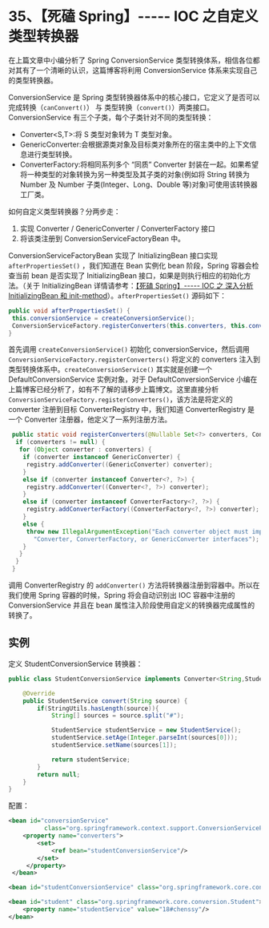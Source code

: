 # 35、【死磕 Spring】----- IOC 之自定义类型转换器

在上篇文章中小编分析了 Spring ConversionService 类型转换体系，相信各位都对其有了一个清晰的认识，这篇博客将利用 ConversionService 体系来实现自己的类型转换器。

ConversionService 是 Spring 类型转换器体系中的核心接口，它定义了是否可以完成转换（`canConvert()`） 与 类型转换（`convert()`）两类接口。ConversionService 有三个子类，每个子类针对不同的类型转换：

- Converter<S,T>:将 S 类型对象转为 T 类型对象。
- GenericConverter:会根据源类对象及目标类对象所在的宿主类中的上下文信息进行类型转换。
- ConverterFactory:将相同系列多个 “同质” Converter 封装在一起。如果希望将一种类型的对象转换为另一种类型及其子类的对象(例如将 String 转换为 Number 及 Number 子类(Integer、Long、Double 等)对象)可使用该转换器工厂类。

如何自定义类型转换器？分两步走：

1. 实现 Converter / GenericConverter / ConverterFactory 接口
2. 将该类注册到 ConversionServiceFactoryBean 中。

ConversionServiceFactoryBean 实现了 InitializingBean 接口实现 `afterPropertiesSet()` ，我们知道在 Bean 实例化 bean 阶段，Spring 容器会检查当前 bean 是否实现了 InitializingBean 接口，如果是则执行相应的初始化方法。（关于 InitializingBean 详情请参考：[【死磕 Spring】----- IOC 之 深入分析 InitializingBean 和 init-method]()）。`afterPropertiesSet()` 源码如下：

```java
public void afterPropertiesSet() {
 this.conversionService = createConversionService();
 ConversionServiceFactory.registerConverters(this.converters, this.conversionService);
}
```

首先调用 `createConversionService()` 初始化 conversionService，然后调用 `ConversionServiceFactory.registerConverters()` 将定义的 converters 注入到类型转换体系中。`createConversionService()` 其实就是创建一个 DefaultConversionService 实例对象，对于 DefaultConversionService 小编在上篇博客已经分析了，如有不了解的请移步上篇博文。这里直接分析 `ConversionServiceFactory.registerConverters()`，该方法是将定义的 converter 注册到目标 ConverterRegistry 中，我们知道 ConverterRegistry 是一个 Converter 注册器，他定义了一系列注册方法。

```java
 public static void registerConverters(@Nullable Set<?> converters, ConverterRegistry registry) {
  if (converters != null) {
   for (Object converter : converters) {
    if (converter instanceof GenericConverter) {
     registry.addConverter((GenericConverter) converter);
    }
    else if (converter instanceof Converter<?, ?>) {
     registry.addConverter((Converter<?, ?>) converter);
    }
    else if (converter instanceof ConverterFactory<?, ?>) {
     registry.addConverterFactory((ConverterFactory<?, ?>) converter);
    }
    else {
     throw new IllegalArgumentException("Each converter object must implement one of the " +
       "Converter, ConverterFactory, or GenericConverter interfaces");
    }
   }
  }
 }
```

调用 ConverterRegistry 的 `addConverter()` 方法将转换器注册到容器中。所以在我们使用 Spring 容器的时候，Spring 将会自动识别出 IOC 容器中注册的 ConversionService 并且在 bean 属性注入阶段使用自定义的转换器完成属性的转换了。

## 实例

定义 StudentConversionService 转换器：

```java
public class StudentConversionService implements Converter<String,StudentService>{

    @Override
    public StudentService convert(String source) {
        if(StringUtils.hasLength(source)){
            String[] sources = source.split("#");

            StudentService studentService = new StudentService();
            studentService.setAge(Integer.parseInt(sources[0]));
            studentService.setName(sources[1]);

            return studentService;
        }
        return null;
    }
}
```

配置：

```xml
<bean id="conversionService"
          class="org.springframework.context.support.ConversionServiceFactoryBean">
    <property name="converters">
        <set>
            <ref bean="studentConversionService"/>
        </set>
     </property>
 </bean>

<bean id="studentConversionService" class="org.springframework.core.conversion.StudentConversionService"/>

<bean id="student" class="org.springframework.core.conversion.Student">
    <property name="studentService" value="18#chenssy"/>
</bean>
```
